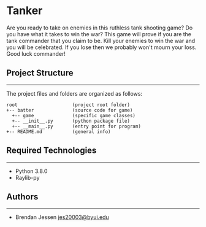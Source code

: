 # Tanker
Are you ready to take on enemies in this ruthless tank shooting game? Do you have what it takes to win the war? This game will prove if you are the tank commander that you claim to be. Kill your enemies to win the war and you will be celebrated. If you lose then we probably won't mourn your loss. Good luck commander!

## Project Structure
---
The project files and folders are organized as follows:
```
root                    (project root folder)
+-- batter              (source code for game)
  +-- game              (specific game classes)
  +-- __init__.py       (python package file)
  +-- __main__.py       (entry point for program)
+-- README.md           (general info)
```

## Required Technologies
---
* Python 3.8.0
* Raylib-py

## Authors
---
* Brendan Jessen jes20003@byui.edu
